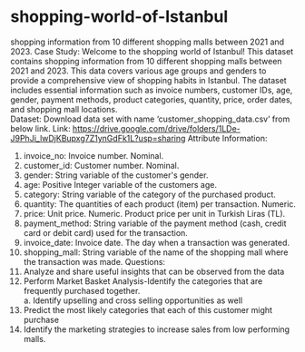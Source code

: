 # shopping-world-of-Istanbul
shopping information from 10  different shopping malls between 2021 and 2023.
Case Study: 
Welcome to the shopping world of Istanbul! This dataset contains shopping information from 10 
different shopping malls between 2021 and 2023. This data covers various age groups and genders 
to provide a comprehensive view of shopping habits in Istanbul. The dataset includes essential 
information such as invoice numbers, customer IDs, age, gender, payment methods, product 
categories, quantity, price, order dates, and shopping mall locations.  
Dataset: Download data set with name ‘customer_shopping_data.csv’ from below link. 
Link: https://drive.google.com/drive/folders/1LDe-J9PhJi_lwDjKBupxg7Z1ynGdFk1L?usp=sharing 
Attribute Information: 
1. invoice_no: Invoice number. Nominal.  
2. customer_id: Customer number. Nominal.  
3. gender: String variable of the customer's gender. 
4. age: Positive Integer variable of the customers age. 
5. category: String variable of the category of the purchased product. 
6. quantity: The quantities of each product (item) per transaction. Numeric. 
7. price: Unit price. Numeric. Product price per unit in Turkish Liras (TL). 
8. payment_method: String variable of the payment method (cash, credit card or debit card) 
used for the transaction. 
9. invoice_date: Invoice date. The day when a transaction was generated. 
10. shopping_mall: String variable of the name of the shopping mall where the transaction was 
made. 
Questions: 
1. Analyze and share useful insights that can be observed from the data 
2. Perform Market Basket Analysis-Identify the categories that are frequently purchased 
together.  
a. Identify upselling and cross selling opportunities as well 
3. Predict the most likely categories that each of this customer might purchase 
4. Identify the marketing strategies to increase sales from low performing malls. 
